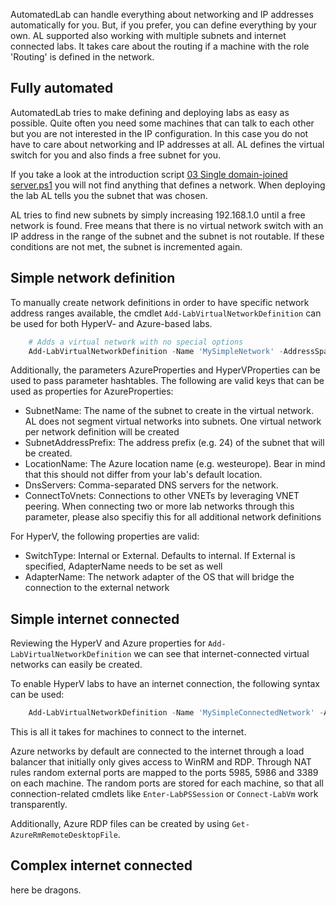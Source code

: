 AutomatedLab can handle everything about networking and IP addresses automatically for you. But, if you prefer, you can define everything by your own. AL supported also working with multiple subnets and internet connected labs. It takes care about the routing if a machine with the role 'Routing' is defined in the network.

## Fully automated

AutomatedLab tries to make defining and deploying labs as easy as possible. Quite often you need some machines that can talk to each other but you are not interested in the IP configuration. In this case you do not have to care about networking and IP addresses at all. AL defines the virtual switch for you and also finds a free subnet for you.

If you take a look at the introduction script [03 Single domain-joined server.ps1](https://github.com/AutomatedLab/AutomatedLab/blob/master/LabSources/SampleScripts/Introduction/03%20Single%20domain-joined%20server.ps1) you will not find anything that defines a network. When deploying the lab AL tells you the subnet that was chosen.

AL tries to find new subnets by simply increasing 192.168.1.0 until a free network is found. Free means that there is no virtual network switch with an IP address in the range of the subnet and the subnet is not routable. If these conditions are not met, the subnet is incremented again. 

## Simple network definition

To manually create network definitions in order to have specific network address ranges available, the cmdlet ``Add-LabVirtualNetworkDefinition`` can be used for both HyperV- and Azure-based labs.

```powershell
    # Adds a virtual network with no special options
    Add-LabVirtualNetworkDefinition -Name 'MySimpleNetwork' -AddressSpace 10.1.0.0/16  
```

Additionally, the parameters AzureProperties and HyperVProperties can be used to pass parameter hashtables. The following are valid keys that can be used as properties for AzureProperties:
* SubnetName: The name of the subnet to create in the virtual network. AL does not segment virtual networks into subnets. One virtual network per network definition will be created
* SubnetAddressPrefix: The address prefix (e.g. 24) of the subnet that will be created.
* LocationName: The Azure location name (e.g. westeurope). Bear in mind that this should not differ from your lab's default location.
* DnsServers: Comma-separated DNS servers for the network.
* ConnectToVnets: Connections to other VNETs by leveraging VNET peering. When connecting two or more lab networks through this parameter, please also specifiy this for all additional network definitions

For HyperV, the following properties are valid:
* SwitchType: Internal or External. Defaults to internal. If External is specified, AdapterName needs to be set as well
* AdapterName: The network adapter of the OS that will bridge the connection to the external network

## Simple internet connected

Reviewing the HyperV and Azure properties for ``Add-LabVirtualNetworkDefinition`` we can see that internet-connected virtual networks can easily be created.

To enable HyperV labs to have an internet connection, the following syntax can be used:  
```powershell
    Add-LabVirtualNetworkDefinition -Name 'MySimpleConnectedNetwork' -AddressSpace 10.1.0.0/16 -HyperVProperties @{SwitchType = 'External'; AdapterName = 'Ethernet'}
```

This is all it takes for machines to connect to the internet.

Azure networks by default are connected to the internet through a load balancer that initially only gives access to WinRM and RDP. Through NAT rules random external ports are mapped to the ports 5985, 5986 and 3389 on each machine. The random ports are stored for each machine, so that all connection-related cmdlets like ``Enter-LabPSSession`` or ``Connect-LabVm`` work transparently.

Additionally, Azure RDP files can be created by using ``Get-AzureRmRemoteDesktopFile``.

## Complex internet connected

here be dragons.